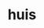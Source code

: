 ---
id: housedropdown
layout: page
title: huis
nav: true
nav_order: 5
dropdown: true
children:
  - title: tuin
    permalink: /house/garden
  - title: divider
  - title: renovatie
    permalink: /house/renovation
  - title: divider
  - title: geschiedenis
    permalink: /house/history
---